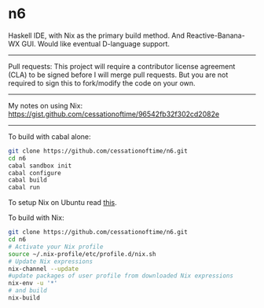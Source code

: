 n6
=====

Haskell IDE, with Nix as the primary build method. And Reactive-Banana-WX GUI. Would like eventual D-language support.

---

Pull requests: This project will require a contributor license agreement (CLA) to be signed before I will merge pull requests.  But you are not required to sign this to fork/modify the code on your own.

---

My notes on using Nix: https://gist.github.com/cessationoftime/96542fb32f302cd2082e

---

To build with cabal alone:

```bash
git clone https://github.com/cessationoftime/n6.git
cd n6
cabal sandbox init
cabal configure
cabal build
cabal run
```

To setup Nix on Ubuntu read [this](https://www.domenkozar.com/2014/01/02/getting-started-with-nix-package-manager/).


To build with Nix:

```bash
git clone https://github.com/cessationoftime/n6.git
cd n6
# Activate your Nix profile
source ~/.nix-profile/etc/profile.d/nix.sh
# Update Nix expressions
nix-channel --update
#update packages of user profile from downloaded Nix expressions
nix-env -u '*'
# and build
nix-build
```

